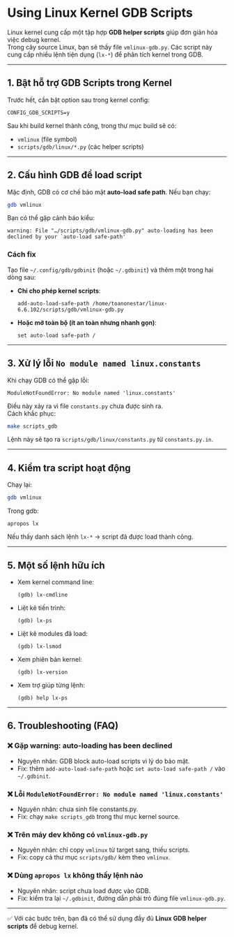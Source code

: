 # Using Linux Kernel GDB Scripts

Linux kernel cung cấp một tập hợp **GDB helper scripts** giúp đơn giản hóa việc debug kernel.  
Trong cây source Linux, bạn sẽ thấy file `vmlinux-gdb.py`. Các script này cung cấp nhiều lệnh tiện dụng (`lx-*`) để phân tích kernel trong GDB.

---

## 1. Bật hỗ trợ GDB Scripts trong Kernel

Trước hết, cần bật option sau trong kernel config:

```
CONFIG_GDB_SCRIPTS=y
```

Sau khi build kernel thành công, trong thư mục build sẽ có:

- `vmlinux` (file symbol)
- `scripts/gdb/linux/*.py` (các helper scripts)

---

## 2. Cấu hình GDB để load script

Mặc định, GDB có cơ chế bảo mật **auto-load safe path**. Nếu bạn chạy:

```bash
gdb vmlinux
```

Bạn có thể gặp cảnh báo kiểu:

```
warning: File "…/scripts/gdb/vmlinux-gdb.py" auto-loading has been declined by your `auto-load safe-path'
```

### Cách fix
Tạo file `~/.config/gdb/gdbinit` (hoặc `~/.gdbinit`) và thêm một trong hai dòng sau:

- **Chỉ cho phép kernel scripts**:
  ```gdb
  add-auto-load-safe-path /home/toanonestar/linux-6.6.102/scripts/gdb/vmlinux-gdb.py
  ```

- **Hoặc mở toàn bộ (ít an toàn nhưng nhanh gọn)**:
  ```gdb
  set auto-load safe-path /
  ```

---

## 3. Xử lý lỗi `No module named linux.constants`

Khi chạy GDB có thể gặp lỗi:

```
ModuleNotFoundError: No module named 'linux.constants'
```

Điều này xảy ra vì file `constants.py` chưa được sinh ra.  
Cách khắc phục:

```bash
make scripts_gdb
```

Lệnh này sẽ tạo ra `scripts/gdb/linux/constants.py` từ `constants.py.in`.

---

## 4. Kiểm tra script hoạt động

Chạy lại:

```bash
gdb vmlinux
```

Trong gdb:

```gdb
apropos lx
```

Nếu thấy danh sách lệnh `lx-*` → script đã được load thành công.

---

## 5. Một số lệnh hữu ích

- Xem kernel command line:
  ```gdb
  (gdb) lx-cmdline
  ```
- Liệt kê tiến trình:
  ```gdb
  (gdb) lx-ps
  ```
- Liệt kê modules đã load:
  ```gdb
  (gdb) lx-lsmod
  ```
- Xem phiên bản kernel:
  ```gdb
  (gdb) lx-version
  ```
- Xem trợ giúp từng lệnh:
  ```gdb
  (gdb) help lx-ps
  ```

---

## 6. Troubleshooting (FAQ)

### ❌ Gặp warning: auto-loading has been declined
- Nguyên nhân: GDB block auto-load scripts vì lý do bảo mật.
- Fix: thêm `add-auto-load-safe-path` hoặc `set auto-load safe-path /` vào `~/.gdbinit`.

### ❌ Lỗi `ModuleNotFoundError: No module named 'linux.constants'`
- Nguyên nhân: chưa sinh file constants.py.
- Fix: chạy `make scripts_gdb` trong thư mục kernel source.

### ❌ Trên máy dev không có `vmlinux-gdb.py`
- Nguyên nhân: chỉ copy `vmlinux` từ target sang, thiếu scripts.
- Fix: copy cả thư mục `scripts/gdb/` kèm theo `vmlinux`.

### ❌ Dùng `apropos lx` không thấy lệnh nào
- Nguyên nhân: script chưa load được vào GDB.
- Fix: kiểm tra lại `~/.gdbinit`, đường dẫn phải trỏ đúng file `vmlinux-gdb.py`.

---

✅ Với các bước trên, bạn đã có thể sử dụng đầy đủ **Linux GDB helper scripts** để debug kernel.